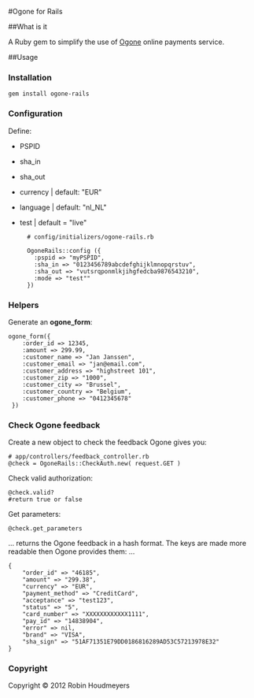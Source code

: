 #Ogone for Rails


##What is it

A Ruby gem to simplify the use of [Ogone](http://www.ogone.com) online payments service.


##Usage

### Installation
	gem install ogone-rails

### Configuration
Define:

* PSPID
* sha_in
* sha_out
* currency | default: "EUR"
* language | default: "nl_NL"
* test | default = "live"



		# config/initializers/ogone-rails.rb
		
		OgoneRails::config ({
		  :pspid => "myPSPID",
		  :sha_in => "0123456789abcdefghijklmnopqrstuv",
		  :sha_out => "vutsrqponmlkjihgfedcba9876543210",
		  :mode => "test""
		})



### Helpers
Generate an **ogone_form**:

	ogone_form({
    	:order_id => 12345, 
    	:amount => 299.99, 
    	:customer_name => "Jan Janssen",
    	:customer_email => "jan@email.com",
   		:customer_address => "highstreet 101",
   		:customer_zip => "1000",
    	:customer_city => "Brussel",
    	:customer_country => "Belgium",
    	:customer_phone => "0412345678"
 	 })

### Check Ogone feedback

Create a new object to check the feedback Ogone gives you:

	# app/controllers/feedback_controller.rb
    @check = OgoneRails::CheckAuth.new( request.GET )

Check valid authorization:
	
	@check.valid?
	#return true or false

Get parameters:
	
	@check.get_parameters
	
… returns the Ogone feedback in a hash format. The keys are made more readable then Ogone provides them: …

	{
		"order_id" => "46185", 
		"amount" => "299.38", 
		"currency" => "EUR", 
		"payment_method" => "CreditCard",
		"acceptance" => "test123", 
		"status" => "5", 
		"card_number" => "XXXXXXXXXXXX1111",
		"pay_id" => "14838904", 
		"error" => nil, 
		"brand" => "VISA",
		"sha_sign" => "51AF71351E79DD0186816289AD53C57213978E32"
	}
	
### Copyright
Copyright &copy; 2012 Robin Houdmeyers